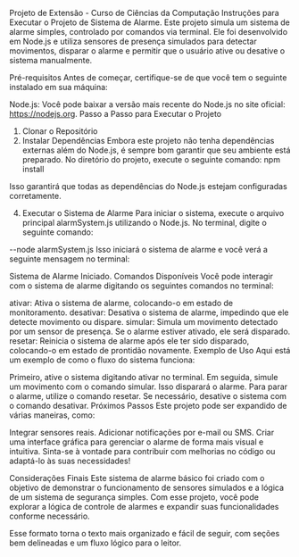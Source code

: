 Projeto de Extensão - Curso de Ciências da Computação
Instruções para Executar o Projeto de Sistema de Alarme.
Este projeto simula um sistema de alarme simples, controlado por comandos via terminal. Ele foi desenvolvido em Node.js e utiliza sensores de presença simulados para detectar movimentos, disparar o alarme e permitir que o usuário ative ou desative o sistema manualmente.

Pré-requisitos
Antes de começar, certifique-se de que você tem o seguinte instalado em sua máquina:

Node.js: Você pode baixar a versão mais recente do Node.js no site oficial: https://nodejs.org.
Passo a Passo para Executar o Projeto
1. Clonar o Repositório
2. Instalar Dependências
Embora este projeto não tenha dependências externas além do Node.js, é sempre bom garantir que seu ambiente está preparado. No diretório do projeto, execute o seguinte comando:
npm install

Isso garantirá que todas as dependências do Node.js estejam configuradas corretamente.

4. Executar o Sistema de Alarme
Para iniciar o sistema, execute o arquivo principal alarmSystem.js utilizando o Node.js. No terminal, digite o seguinte comando:

--node alarmSystem.js
Isso iniciará o sistema de alarme e você verá a seguinte mensagem no terminal:

Sistema de Alarme Iniciado.
Comandos Disponíveis
Você pode interagir com o sistema de alarme digitando os seguintes comandos no terminal:

ativar: Ativa o sistema de alarme, colocando-o em estado de monitoramento.
desativar: Desativa o sistema de alarme, impedindo que ele detecte movimento ou dispare.
simular: Simula um movimento detectado por um sensor de presença. Se o alarme estiver ativado, ele será disparado.
resetar: Reinicia o sistema de alarme após ele ter sido disparado, colocando-o em estado de prontidão novamente.
Exemplo de Uso
Aqui está um exemplo de como o fluxo do sistema funciona:

Primeiro, ative o sistema digitando ativar no terminal.
Em seguida, simule um movimento com o comando simular. Isso disparará o alarme.
Para parar o alarme, utilize o comando resetar.
Se necessário, desative o sistema com o comando desativar.
Próximos Passos
Este projeto pode ser expandido de várias maneiras, como:

Integrar sensores reais.
Adicionar notificações por e-mail ou SMS.
Criar uma interface gráfica para gerenciar o alarme de forma mais visual e intuitiva.
Sinta-se à vontade para contribuir com melhorias no código ou adaptá-lo às suas necessidades!

Considerações Finais
Este sistema de alarme básico foi criado com o objetivo de demonstrar o funcionamento de sensores simulados e a lógica de um sistema de segurança simples. Com esse projeto, você pode explorar a lógica de controle de alarmes e expandir suas funcionalidades conforme necessário.

Esse formato torna o texto mais organizado e fácil de seguir, com seções bem delineadas e um fluxo lógico para o leitor.
